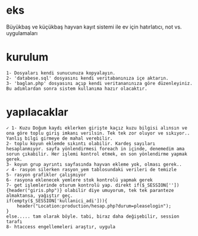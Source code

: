 # eks
 Büyükbaş ve küçükbaş hayvan kayıt sistemi ile ev için hatırlatıcı, not vs. uygulamaları
# kurulum
    1- Dosyaları kendi sunucunuza kopyalayın.
    2- 'databese.sql' dosyasını kendi veritabanınıza içe aktarın.
    3- 'baglan.php' dosyasını açıp kendi veritananınıza göre düzenleyiniz.
    Bu adımlardan sonra sistem kullanıma hazır olacaktır.
# yapılacaklar
    ✓ 1- Kuzu Doğum kaydı eklerken girişte kaçız kuzu bilgisi alınsın ve ona göre toplu giriş imkanı verilsin. Tek tek zor oluyor ve sıkıyor.. Yanlış bilgi girmeye de mahal verebilir.
    2- toplu koyun eklemde sıkıntı olabilir. Kardeş sayıları hesaplanmıyor. sayfa yönlendirmesi foreach in içinde, denemedim ama sorun çıkabilir. Her işlemi kontrol etmek, en son yönlendirme yapmak gerek.
    3- koyun grup ayrıntı sayfasında hayvan ekleme yok, olması gerek..
    ✓ 4- rasyon silerken rasyon_yem tablosundaki verileri de temizle
    5- rasyon grafikler çalışmıyor
    6- rasyona eklenecek yemlere stok kontrolü yapmak gerek
    7- get işlemlerinde oturum kontrolü yap. direkt if($_SESSION['']){header("giris.php")} olabilir diye umuyorum, tek tek paranteze almaktansa, yağıştır geç. 
    if(empty($_SESSION['kullanici_adi'])){
		header("Location:production/hesap.php?durum=pleaselogin");
	}
	else..... tam olarak böyle. tabi, biraz daha değişebilir, session tarafı
    8- htaccess engellemeleri araştır, uygula